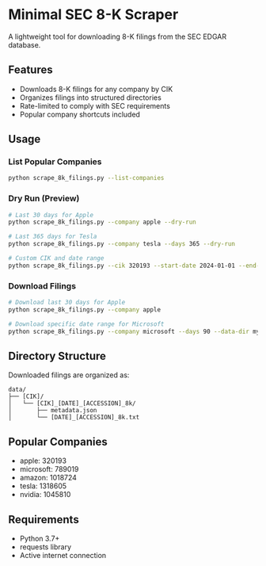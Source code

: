 # Minimal SEC 8-K Scraper

A lightweight tool for downloading 8-K filings from the SEC EDGAR database.

## Features

- Downloads 8-K filings for any company by CIK
- Organizes filings into structured directories
- Rate-limited to comply with SEC requirements
- Popular company shortcuts included

## Usage

### List Popular Companies
```bash
python scrape_8k_filings.py --list-companies
```

### Dry Run (Preview)
```bash
# Last 30 days for Apple
python scrape_8k_filings.py --company apple --dry-run

# Last 365 days for Tesla  
python scrape_8k_filings.py --company tesla --days 365 --dry-run

# Custom CIK and date range
python scrape_8k_filings.py --cik 320193 --start-date 2024-01-01 --end-date 2024-12-31 --dry-run
```

### Download Filings
```bash
# Download last 30 days for Apple
python scrape_8k_filings.py --company apple

# Download specific date range for Microsoft
python scrape_8k_filings.py --company microsoft --days 90 --data-dir my_data
```

## Directory Structure

Downloaded filings are organized as:
```
data/
├── [CIK]/
│   └── [CIK]_[DATE]_[ACCESSION]_8k/
│       ├── metadata.json
│       └── [DATE]_[ACCESSION]_8k.txt
```

## Popular Companies

- apple: 320193
- microsoft: 789019  
- amazon: 1018724
- tesla: 1318605
- nvidia: 1045810

## Requirements

- Python 3.7+
- requests library
- Active internet connection 